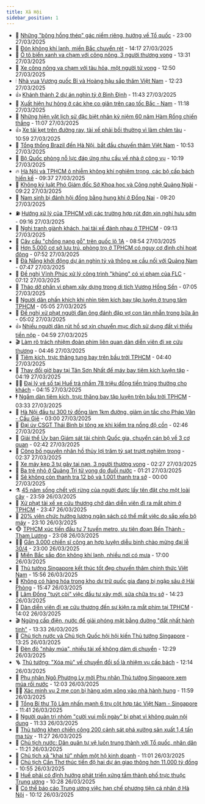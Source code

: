 ```yaml
---
title: Xã Hội
sidebar_position: 1
---
```


<!-- dantri-xa-hoi:START -->
- 🫣 [Những &quot;bông hồng thép&quot; gác niềm riêng, hướng về Tổ quốc](https://dantri.com.vn/xa-hoi/nhung-bong-hong-thep-gac-niem-rieng-huong-ve-to-quoc-20250328001703425.htm) - 23:00 27/03/2025
- 💼 [Đón không khí lạnh, miền Bắc chuyển rét](https://dantri.com.vn/xa-hoi/don-khong-khi-lanh-mien-bac-chuyen-ret-20250327210515635.htm) - 14:17 27/03/2025
- 🎊 [Ô tô biển xanh va chạm với công nông, 3 người thương vong](https://dantri.com.vn/xa-hoi/o-to-bien-xanh-va-cham-voi-cong-nong-3-nguoi-thuong-vong-20250327193748400.htm) - 13:31 27/03/2025
- 🙉 [Xe công nông va chạm với tàu hỏa, một người tử vong](https://dantri.com.vn/xa-hoi/xe-cong-nong-va-cham-voi-tau-hoa-mot-nguoi-tu-vong-20250327192759321.htm) - 12:50 27/03/2025
- 🕯 [Nhà vua Vương quốc Bỉ và Hoàng hậu sắp thăm Việt Nam](https://dantri.com.vn/xa-hoi/nha-vua-vuong-quoc-bi-va-hoang-hau-sap-tham-viet-nam-20250327184912663.htm) - 12:23 27/03/2025
- 👍 [Khánh thành 2 dự án nghìn tỷ ở Bình Định](https://dantri.com.vn/xa-hoi/khanh-thanh-2-du-an-nghin-ty-o-binh-dinh-20250327180728666.htm) - 11:43 27/03/2025
- 🤖 [Xuất hiện hư hỏng ở các khe co giãn trên cao tốc Bắc - Nam](https://dantri.com.vn/xa-hoi/xuat-hien-hu-hong-o-cac-khe-co-gian-tren-cao-toc-bac-nam-20250327174550623.htm) - 11:18 27/03/2025
- 🙉 [Những hiện vật lịch sử đặc biệt nhân kỷ niệm 60 năm Hàm Rồng chiến thắng](https://dantri.com.vn/xa-hoi/nhung-hien-vat-lich-su-dac-biet-nhan-ky-niem-60-nam-ham-rong-chien-thang-20250327174258155.htm) - 11:07 27/03/2025
- 👍 [Xe tải kẹt trên đường ray, tài xế phải bồi thường vì làm chậm tàu](https://dantri.com.vn/xa-hoi/xe-tai-ket-tren-duong-ray-tai-xe-phai-boi-thuong-vi-lam-cham-tau-20250327144446530.htm) - 10:59 27/03/2025
- 🗽 [Tổng thống Brazil đến Hà Nội, bắt đầu chuyến thăm Việt Nam](https://dantri.com.vn/xa-hoi/tong-thong-brazil-den-ha-noi-bat-dau-chuyen-tham-viet-nam-20250327172815163.htm) - 10:53 27/03/2025
- 🗽 [Bộ Quốc phòng nỗ lực đáp ứng nhu cầu về nhà ở công vụ](https://dantri.com.vn/xa-hoi/bo-quoc-phong-no-luc-dap-ung-nhu-cau-ve-nha-o-cong-vu-20250327155153581.htm) - 10:19 27/03/2025
- 🔥 [Hà Nội và TPHCM ô nhiễm không khí nghiêm trọng, các bộ cấp bách hiến kế](https://dantri.com.vn/xa-hoi/ha-noi-va-tphcm-o-nhiem-khong-khi-nghiem-trong-cac-bo-cap-bach-hien-ke-20250327161843278.htm) - 09:37 27/03/2025
- 🦒 [Không kỷ luật Phó Giám đốc Sở Khoa học và Công nghệ Quảng Ngãi](https://dantri.com.vn/xa-hoi/khong-ky-luat-pho-giam-doc-so-khoa-hoc-va-cong-nghe-quang-ngai-20250327150046780.htm) - 09:22 27/03/2025
- 🧐 [Nam sinh bị đánh hội đồng bằng hung khí ở Đồng Nai](https://dantri.com.vn/xa-hoi/nam-sinh-bi-danh-hoi-dong-bang-hung-khi-o-dong-nai-20250327160502940.htm) - 09:20 27/03/2025
- ⛽️ [Hướng xử lý của TPHCM với các trường hợp rút đơn xin nghỉ hưu sớm](https://dantri.com.vn/xa-hoi/huong-xu-ly-cua-tphcm-voi-cac-truong-hop-rut-don-xin-nghi-huu-som-20250327160025033.htm) - 09:16 27/03/2025
- 🚀 [Nghi tranh giành khách, hai tài xế đánh nhau ở TPHCM](https://dantri.com.vn/xa-hoi/nghi-tranh-gianh-khach-hai-tai-xe-danh-nhau-o-tphcm-20250327155231669.htm) - 09:13 27/03/2025
- 🦒 [Cây cầu &quot;chống nạng gỗ&quot; trên quốc lộ 1A](https://dantri.com.vn/xa-hoi/cay-cau-chong-nang-go-tren-quoc-lo-1a-20250327091135812.htm) - 08:54 27/03/2025
- 🦅 [Hơn 5.000 cơ sở lưu trú, phòng trọ ở TPHCM có nguy cơ đình chỉ hoạt động](https://dantri.com.vn/xa-hoi/hon-5000-co-so-luu-tru-phong-tro-o-tphcm-co-nguy-co-dinh-chi-hoat-dong-20250321213123392.htm) - 07:52 27/03/2025
- 🚀 [Đà Nẵng khởi động dự án nghìn tỷ và thông xe cầu nối với Quảng Nam](https://dantri.com.vn/xa-hoi/da-nang-khoi-dong-du-an-nghin-ty-va-thong-xe-cau-noi-voi-quang-nam-20250327121945559.htm) - 07:47 27/03/2025
- 🦅 [Đề nghị Vĩnh Phúc xử lý công trình &quot;khủng&quot; có vi phạm của FLC](https://dantri.com.vn/xa-hoi/de-nghi-vinh-phuc-xu-ly-cong-trinh-khung-co-vi-pham-cua-flc-20250327140534864.htm) - 07:12 27/03/2025
- 🤠 [Tháo dỡ phần vi phạm xây dựng trong di tích Vương Hồng Sển](https://dantri.com.vn/xa-hoi/thao-do-phan-vi-pham-xay-dung-trong-di-tich-vuong-hong-sen-20250327132824334.htm) - 07:05 27/03/2025
- 💄 [Người dân phấn khích khi nhìn tiêm kích bay tập luyện ở trung tâm TPHCM](https://dantri.com.vn/xa-hoi/nguoi-dan-phan-khich-khi-nhin-tiem-kich-bay-tap-luyen-o-trung-tam-tphcm-20250327114815270.htm) - 05:05 27/03/2025
- 🥷 [Đề nghị xử phạt người đàn ông đánh đập vợ con tàn nhẫn trong bữa ăn](https://dantri.com.vn/xa-hoi/de-nghi-xu-phat-nguoi-dan-ong-danh-dap-vo-con-tan-nhan-trong-bua-an-20250327113828159.htm) - 05:02 27/03/2025
- 👍 [Nhiều người dân rút hồ sơ xin chuyển mục đích sử dụng đất vì thiếu tiền nộp](https://dantri.com.vn/xa-hoi/nhieu-nguoi-dan-rut-ho-so-xin-chuyen-muc-dich-su-dung-dat-vi-thieu-tien-nop-20250327110920958.htm) - 04:59 27/03/2025
- 🎬 [Làm rõ trách nhiệm đoàn phim liên quan dàn diễn viên đi xe cứu thương](https://dantri.com.vn/xa-hoi/lam-ro-trach-nhiem-doan-phim-lien-quan-dan-dien-vien-di-xe-cuu-thuong-20250327105120634.htm) - 04:46 27/03/2025
- 🦒 [Tiêm kích, trực thăng tung bay trên bầu trời TPHCM](https://dantri.com.vn/xa-hoi/tiem-kich-truc-thang-tung-bay-tren-bau-troi-tphcm-20250327102536592.htm) - 04:40 27/03/2025
- 🌊 [Thay đổi giờ bay tại Tân Sơn Nhất để máy bay tiêm kích luyện tập](https://dantri.com.vn/xa-hoi/thay-doi-gio-bay-tai-tan-son-nhat-de-may-bay-tiem-kich-luyen-tap-20250327103251787.htm) - 04:19 27/03/2025
- 🧑‍💻 [Đại lý vé số tại Huế trả nhầm 78 triệu đồng tiền trúng thưởng cho khách](https://dantri.com.vn/xa-hoi/dai-ly-ve-so-tai-hue-tra-nham-78-trieu-dong-tien-trung-thuong-cho-khach-20250327102252377.htm) - 04:15 27/03/2025
- 🕴 [Ngắm dàn tiêm kích, trực thăng bay tập luyện trên bầu trời TPHCM](https://dantri.com.vn/xa-hoi/ngam-dan-tiem-kich-truc-thang-bay-tap-luyen-tren-bau-troi-tphcm-20250326212150806.htm) - 03:33 27/03/2025
- 🤔 [Hà Nội đầu tư 300 tỷ đồng làm 1km đường, giảm ùn tắc cho Pháp Vân - Cầu Giẽ](https://dantri.com.vn/xa-hoi/ha-noi-dau-tu-300-ty-dong-lam-1km-duong-giam-un-tac-cho-phap-van-cau-gie-20250327092729652.htm) - 03:00 27/03/2025
- 💄 [Đại úy CSGT Thái Bình bị tông xe khi kiểm tra nồng độ cồn](https://dantri.com.vn/xa-hoi/dai-uy-csgt-thai-binh-bi-tong-xe-khi-kiem-tra-nong-do-con-20250327091608703.htm) - 02:46 27/03/2025
- 🧠 [Giải thể Ủy ban Giám sát tài chính Quốc gia, chuyển cán bộ về 3 cơ quan](https://dantri.com.vn/xa-hoi/giai-the-uy-ban-giam-sat-tai-chinh-quoc-gia-chuyen-can-bo-ve-3-co-quan-20250327090753085.htm) - 02:42 27/03/2025
- 🦣 [Công bố nguyên nhân hồ thủy lợi trăm tỷ sạt trượt nghiêm trọng](https://dantri.com.vn/xa-hoi/cong-bo-nguyen-nhan-ho-thuy-loi-tram-ty-sat-truot-nghiem-trong-20250327091200669.htm) - 02:37 27/03/2025
- 💫 [Xe máy kẹp 3 tự gây tai nạn, 3 người thương vong](https://dantri.com.vn/xa-hoi/xe-may-kep-3-tu-gay-tai-nan-3-nguoi-thuong-vong-20250327083754686.htm) - 02:27 27/03/2025
- 🚀 [Ba trẻ nhỏ ở Quảng Trị tử vong do đuối nước](https://dantri.com.vn/xa-hoi/ba-tre-nho-o-quang-tri-tu-vong-do-duoi-nuoc-20250327080028819.htm) - 01:21 27/03/2025
- 🤔 [Sẽ không còn thanh tra 12 bộ và 1.001 thanh tra sở](https://dantri.com.vn/xa-hoi/se-khong-con-thanh-tra-12-bo-va-1001-thanh-tra-so-20250326213645041.htm) - 00:00 27/03/2025
- ⚗️ [45 năm sống chết với rừng của người được lấy tên đặt cho một loài cây](https://dantri.com.vn/xa-hoi/45-nam-song-chet-voi-rung-cua-nguoi-duoc-lay-ten-dat-cho-mot-loai-cay-20250326110806591.htm) - 23:59 26/03/2025
- 🫶 [Xử phạt tài xế xe cứu thương chở dàn diễn viên đi ra mắt phim ở TPHCM](https://dantri.com.vn/xa-hoi/xu-phat-tai-xe-xe-cuu-thuong-cho-dan-dien-vien-di-ra-mat-phim-o-tphcm-20250326232254735.htm) - 23:47 26/03/2025
- 🌮 [20% viên chức hưởng lương ngân sách có thể mất việc do sắp xếp bộ máy](https://dantri.com.vn/xa-hoi/20-vien-chuc-huong-luong-ngan-sach-co-the-mat-viec-do-sap-xep-bo-may-20250325130640977.htm) - 23:10 26/03/2025
- 🐵 [TPHCM xúc tiến đầu tư 7 tuyến metro, ưu tiên đoạn Bến Thành - Tham Lương](https://dantri.com.vn/xa-hoi/tphcm-xuc-tien-dau-tu-7-tuyen-metro-uu-tien-doan-ben-thanh-tham-luong-20250326213735984.htm) - 23:08 26/03/2025
- 🧑‍🏫 [Gần 3.000 chiến sĩ công an hợp luyện diễu binh chào mừng đại lễ 30/4](https://dantri.com.vn/xa-hoi/gan-3000-chien-si-cong-an-hop-luyen-dieu-binh-chao-mung-dai-le-304-20250327032110230.htm) - 23:00 26/03/2025
- 💫 [Miền Bắc sắp đón không khí lạnh, nhiều nơi có mưa](https://dantri.com.vn/xa-hoi/mien-bac-sap-don-khong-khi-lanh-nhieu-noi-co-mua-20250326214028475.htm) - 17:00 26/03/2025
- 🦩 [Thủ tướng Singapore kết thúc tốt đẹp chuyến thăm chính thức Việt Nam](https://dantri.com.vn/xa-hoi/thu-tuong-singapore-ket-thuc-tot-dep-chuyen-tham-chinh-thuc-viet-nam-20250326225611632.htm) - 15:56 26/03/2025
- 🦄 [Không có hàng hóa trong kho dự trữ quốc gia đang bị ngập sâu ở Hải Phòng](https://dantri.com.vn/xa-hoi/khong-co-hang-hoa-trong-kho-du-tru-quoc-gia-dang-bi-ngap-sau-o-hai-phong-20250326220548930.htm) - 15:47 26/03/2025
- 💂 [Lâm Đồng &quot;tuýt còi&quot; việc đầu tư xây mới, sửa chữa trụ sở](https://dantri.com.vn/xa-hoi/lam-dong-tuyt-coi-viec-dau-tu-xay-moi-sua-chua-tru-so-20250326182413469.htm) - 14:23 26/03/2025
- 💄 [Dàn diễn viên đi xe cứu thương đến sự kiện ra mắt phim tại TPHCM](https://dantri.com.vn/xa-hoi/dan-dien-vien-di-xe-cuu-thuong-den-su-kien-ra-mat-phim-tai-tphcm-20250326205515261.htm) - 14:02 26/03/2025
- 🎬 [Ngừng cấp điện, nước để giải phóng mặt bằng đường &quot;đắt nhất hành tinh&quot;](https://dantri.com.vn/xa-hoi/ngung-cap-dien-nuoc-de-giai-phong-mat-bang-duong-dat-nhat-hanh-tinh-20250326193711188.htm) - 13:33 26/03/2025
- 👀 [Chủ tịch nước và Chủ tịch Quốc hội hội kiến Thủ tướng Singapore](https://dantri.com.vn/xa-hoi/chu-tich-nuoc-va-chu-tich-quoc-hoi-hoi-kien-thu-tuong-singapore-20250326174211339.htm) - 13:25 26/03/2025
- 💃 [Đèn đỏ &quot;nhảy múa&quot;, nhiều tài xế không dám di chuyển](https://dantri.com.vn/xa-hoi/den-do-nhay-mua-nhieu-tai-xe-khong-dam-di-chuyen-20250326175643481.htm) - 12:29 26/03/2025
- 🪜 [Thủ tướng: &quot;Xóa mù&quot; về chuyển đổi số là nhiệm vụ cấp bách](https://dantri.com.vn/xa-hoi/thu-tuong-xoa-mu-ve-chuyen-doi-so-la-nhiem-vu-cap-bach-20250326184341110.htm) - 12:14 26/03/2025
- 📝 [Phu nhân Ngô Phương Ly mời Phu nhân Thủ tướng Singapore xem múa rối nước](https://dantri.com.vn/xa-hoi/phu-nhan-ngo-phuong-ly-moi-phu-nhan-thu-tuong-singapore-xem-mua-roi-nuoc-20250326182722439.htm) - 12:03 26/03/2025
- 🧑‍💻 [Xác minh vụ 2 mẹ con bị hàng xóm xông vào nhà hành hung](https://dantri.com.vn/xa-hoi/xac-minh-vu-2-me-con-bi-hang-xom-xong-vao-nha-hanh-hung-20250326174040841.htm) - 11:59 26/03/2025
- 👺 [Tổng Bí thư Tô Lâm nhấn mạnh 6 trụ cột hợp tác Việt Nam - Singapore](https://dantri.com.vn/xa-hoi/tong-bi-thu-to-lam-nhan-manh-6-tru-cot-hop-tac-viet-nam-singapore-20250326184101354.htm) - 11:41 26/03/2025
- 🌮 [Người quản trị nhóm &quot;cười vui mỗi ngày&quot; bị phạt vì không quản nội dung](https://dantri.com.vn/xa-hoi/nguoi-quan-tri-nhom-cuoi-vui-moi-ngay-bi-phat-vi-khong-quan-noi-dung-20250326171602878.htm) - 11:33 26/03/2025
- 🤭 [Thủ tướng khen chiến công 200 cảnh sát phá xưởng sản xuất 1,4 tấn ma túy](https://dantri.com.vn/xa-hoi/thu-tuong-khen-chien-cong-200-canh-sat-pha-xuong-san-xuat-14-tan-ma-tuy-20250326181850579.htm) - 11:27 26/03/2025
- 💪 [Chủ tịch nước: Dân quân tự vệ luôn trung thành với Tổ quốc, nhân dân](https://dantri.com.vn/xa-hoi/chu-tich-nuoc-dan-quan-tu-ve-luon-trung-thanh-voi-to-quoc-nhan-dan-20250326181459161.htm) - 11:21 26/03/2025
- 🧰 [Chủ tịch xã &quot;khai tử&quot; nhầm một hộ kinh doanh](https://dantri.com.vn/xa-hoi/chu-tich-xa-khai-tu-nham-mot-ho-kinh-doanh-20250326161353425.htm) - 11:01 26/03/2025
- 🤡 [Chủ tịch Cần Thơ thúc tiến độ hai dự án giao thông hơn 11.000 tỷ đồng](https://dantri.com.vn/xa-hoi/chu-tich-can-tho-thuc-tien-do-hai-du-an-giao-thong-hon-11000-ty-dong-20250326173711000.htm) - 10:55 26/03/2025
- 🦆 [Huế phải có định hướng phát triển xứng tầm thành phố trực thuộc Trung ương](https://dantri.com.vn/xa-hoi/hue-phai-co-dinh-huong-phat-trien-xung-tam-thanh-pho-truc-thuoc-trung-uong-20250326162037519.htm) - 10:28 26/03/2025
- 🦍 [Có thể báo cáo Trung ương việc hạn chế phương tiện cá nhân ở Hà Nội](https://dantri.com.vn/xa-hoi/co-the-bao-cao-trung-uong-viec-han-che-phuong-tien-ca-nhan-o-ha-noi-20250326165658847.htm) - 10:12 26/03/2025<!-- dantri-xa-hoi:END -->
